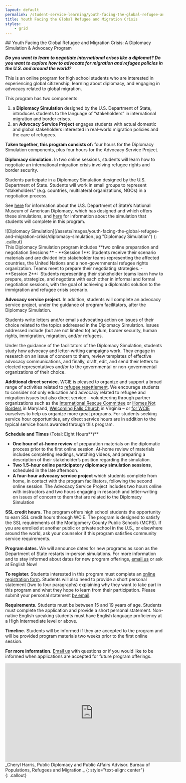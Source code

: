 ```yaml
---
layout: default
permalink: /student-service-learning/youth-facing-the-global-refugee-and-migration-crisis
title: Youth Facing the Global Refugee and Migration Crisis
styles:
    - grid
---
```

<section markdown="1">
## Youth Facing the Global Refugee and Migration Crisis: A Diplomacy Simulation & Advocacy Program

**_Do you want to learn to negotiate international crises like a diplomat? Do you want to explore how to advocate for migration and refugee policies in the U.S. and around the world?_**

This is an online program for high school students who are interested in experiencing global citizenship, learning about diplomacy, and engaging in advocacy related to global migration.

This program has two components:
1) a **Diplomacy Simulation** designed by the U.S. Department of State, introduces students to the language of “stakeholders” in international migration and border crises.
2) an **Advocacy Service Project** engages students with actual domestic and global stakeholders interested in real-world migration policies and the care of refugees.

**Taken together, this program consists of:** four hours for the Diplomacy Simulation components, plus four hours for the Advocacy Service Project.

**Diplomacy simulation.** In two online sessions, students will learn how to negotiate an international migration crisis involving refugee rights and border security.

Students participate in a Diplomacy Simulation designed by the U.S. Department of State. Students will work in small groups to represent “stakeholders” (e.g. countries, multilateral organizations, NGOs) in a negotiation process.

See [here](https://diplomacy.state.gov/) for information about the U.S. Department of State’s National Museum of American Diplomacy, which has designed and which offers these simulations, and [here](https://diplomacy.state.gov/discover-diplomacy/about/class-materials/migration/) for information about the simulation that students will complete in this program.
</section>
![Diplomacy Simulation](/assets/images/youth-facing-the-global-refugee-and-migration-crisis/diplomacy-simulation.jpg "Diplomacy Simulation")
{: .callout}

<section markdown="1">
This Diplomacy Simulation program includes **two online preparation and negotiation Sessions:**
-   **Session 1**: Students receive their scenario materials and are divided into stakeholder teams representing the affected countries, the United Nations and a non-governmental refugee rights organization. Teams meet to prepare their negotiating strategies.
-   **Session 2**:  Students representing their stakeholder teams learn how to prepare, strategize, and negotiate with each other in informal and formal negotiation sessions, with the goal of achieving a diplomatic solution to the immigration and refugee crisis scenario.

**Advocacy service project.** In addition, students will complete an advocacy service project, under the guidance of program facilitators, after the Diplomacy Simulation.

Students write letters and/or emails advocating action on issues of their choice related to the topics addressed in the Diplomacy Simulation. Issues addressed include (but are not limited to) asylum, border security, human rights, immigration, migration, and/or refugees.

Under the guidance of the facilitators of the Diplomacy Simulation, students study how advocacy and letter-writing campaigns work. They engage in research on an issue of concern to them, review templates of effective advocacy communications, and finally, draft, edit, and send their letters to elected representatives and/or to the governmental or non-governmental organizations of their choice.

<strong>Additional direct service.</strong> WCIE is pleased to organize and support a broad range of activities related to [refugee resettlement](/community-service/refugee-resettlement). We encourage students to consider not only education and advocacy related to refugee and migration issues but also direct service – volunteering through partner organizations such as the [International Rescue Committee](https://www.rescue.org/volunteer-opportunities/silver-spring-md) or [Homes Not Borders](https://www.homesnotborders.org/volunteer/) in Maryland, [Welcoming Falls Church](http://welcomingfallschurch.org/initiatives/welcoming-refugees) in Virginia – or [for WCIE](https://washingtoncie.org/support) ourselves to help us organize more great programs. For students seeking service hour opportunities, any direct service hours are in addition to the typical service hours awarded through this program.

**Schedule and Times** (Total: Eight Hours**)**
-   **One hour of at-home review** of preparation materials on the diplomatic process prior to the first online session. At-home review of materials includes completing readings, watching videos, and preparing a description of their stakeholder’s position regarding the simulation.
-   **Two 1.5-hour online participatory diplomacy simulation sessions**, scheduled in the late afternoon.
-   **A four-hour advocacy service project** which students complete from home, in contact with the program facilitators, following the second online session. The Advocacy Service Project includes two hours online with instructors and two hours engaging in research and letter-writing on issues of concern to them that are related to the Diplomacy Simulation

**SSL credit hours.** The program offers high school students the opportunity to earn SSL credit hours through WCIE. The program is designed to satisfy the SSL requirements of the Montgomery County Public Schools (MCPS). If you are enrolled at another public or private school in the U.S., or elsewhere around the world, ask your counselor if this program satisfies community service requirements.

**Program dates.** We will announce dates for new programs as soon as the Department of State restarts in-person simulations. For more information and to stay informed about dates for new program offerings, [email us](mailto:communityservice@washingtoncie.org) or ask at English Now!

**To register.** Students interested in this program must complete an [online registration form](https://englishnoww.wufoo.com/forms/english-now-registration-form/). Students will also need to provide a short personal statement (two to four paragraphs) explaining why they want to take part in this program and what they hope to learn from their participation. Please submit your personal statement [by email](mailto:communityservice@washingtoncie.org).

**Requirements.** Students must be between 15 and 19 years of age. Students must complete the application and provide a short personal statement. Non-native English speaking students must have English language proficiency at a High Intermediate level or above.

**Timeline.** Students will be informed if they are accepted to the program and will be provided program materials two weeks prior to the first online session.

**For more information.** [Email us](mailto:communityservice@washingtoncie.org) with questions or if you would like to be informed when applications are accepted for future program offerings.
</section>
<div markdown="1">
<iframe width="560" height="315" src="https://www.youtube.com/embed/-gspBB0GDnk" title="YouTube video player" frameborder="0" allow="accelerometer; autoplay; clipboard-write; encrypted-media; gyroscope; picture-in-picture" allowfullscreen></iframe>
_Cheryl Harris, Public Diplomacy and Public Affairs Advisor. Bureau of Populations, Refugees and Migration._
{: style="text-align: center"}
</div>
{: .callout}
